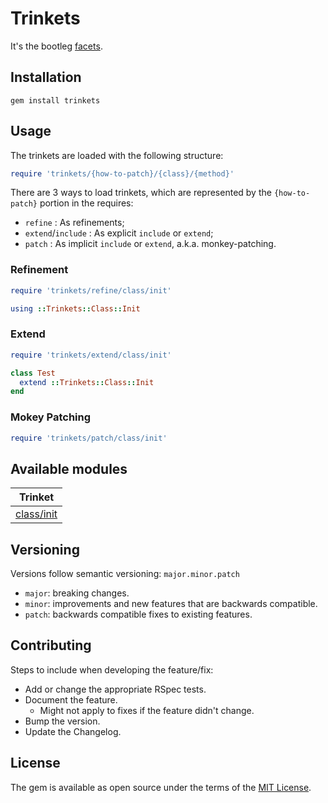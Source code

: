 # Trinkets

It's the bootleg [facets](https://github.com/rubyworks/facets?tab=readme-ov-file#ruby-facets).

## Installation

```
gem install trinkets
```

## Usage

The trinkets are loaded with the following structure:
```ruby
require 'trinkets/{how-to-patch}/{class}/{method}'
```

There are 3 ways to load trinkets, which are represented by the `{how-to-patch}` portion in the requires:
* `refine` : As refinements;
* `extend`/`include` : As explicit `include` or `extend`;
* `patch` : As implicit `include` or `extend`, a.k.a. monkey-patching.

### Refinement

```ruby
require 'trinkets/refine/class/init'

using ::Trinkets::Class::Init
```

### Extend

```ruby
require 'trinkets/extend/class/init'

class Test
  extend ::Trinkets::Class::Init
end
```

### Mokey Patching

```ruby
require 'trinkets/patch/class/init'
```

## Available modules

|Trinket|
|---|
|[class/init](doc/class/init.md)|

## Versioning

Versions follow semantic versioning: `major.minor.patch`
* `major`: breaking changes.
* `minor`: improvements and new features that are backwards compatible.
* `patch`: backwards compatible fixes to existing features.

[//]: # (TODO: Development)

## Contributing

Steps to include when developing the feature/fix:
* Add or change the appropriate RSpec tests.
* Document the feature.
  * Might not apply to fixes if the feature didn't change.
* Bump the version.
* Update the Changelog.

[//]: # (TODO: Contributing)

## License

The gem is available as open source under the terms of the [MIT License](https://opensource.org/licenses/MIT).
